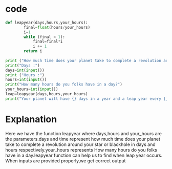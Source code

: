 # code
```python
def leapyear(days,hours,your_hours):
        final=float(hours/your_hours)
        i=1
        while (final < 1):
            final=final*i
            i += 1 
        return i
    
print ("How much time does your planet take to complete a revolution around your star or blackhole?")
print("Days :")
days=int(input())
print ("Hours :")
hours=int(input())
print("How many hours do you folks have in a day?")
your_hours=int(input())
leap=leapyear(days,hours,your_hours)
print("Your planet will have {} days in a year and a leap year every {} years".format(days,leap))
```
# Explanation
Here we have the function leapyear where days,hours and your_hours are the parameters.days and time represent how much time does your planet take to complete a revolution around
your star or blackhole in days and hours respectively.your_hours represents How many hours do you folks have in a day.leapyear function can help us  to find when leap year  occurs.
When inputs are provided properly,we get correct output
